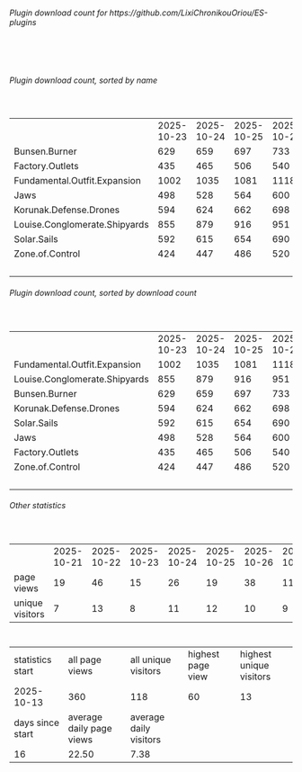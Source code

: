 <h6>Plugin download count for https://github.com/LixiChronikouOriou/ES-plugins</h6><br>
<br>
<h6>Plugin download count, sorted by name</h6><sub><sup><br>
<table>
	<tr>
		<td></td>
		<td>2025-10-23</td>
		<td>2025-10-24</td>
		<td>2025-10-25</td>
		<td>2025-10-26</td>
		<td>2025-10-27</td>
		<td>2025-10-28</td>
		<td>2025-10-29</td>
		<td>today +</td>
	</tr>
	<tr>
		<td>Bunsen.Burner</td>
		<td>629</td>
		<td>659</td>
		<td>697</td>
		<td>733</td>
		<td>770</td>
		<td>800</td>
		<td>818</td>
		<td>+ 18</td>
	</tr>
	<tr>
		<td>Factory.Outlets</td>
		<td>435</td>
		<td>465</td>
		<td>506</td>
		<td>540</td>
		<td>575</td>
		<td>607</td>
		<td>632</td>
		<td>+ 25</td>
	</tr>
	<tr>
		<td>Fundamental.Outfit.Expansion</td>
		<td>1002</td>
		<td>1035</td>
		<td>1081</td>
		<td>1118</td>
		<td>1160</td>
		<td>1199</td>
		<td>1226</td>
		<td>+ 27</td>
	</tr>
	<tr>
		<td>Jaws</td>
		<td>498</td>
		<td>528</td>
		<td>564</td>
		<td>600</td>
		<td>635</td>
		<td>664</td>
		<td>690</td>
		<td>+ 26</td>
	</tr>
	<tr>
		<td>Korunak.Defense.Drones</td>
		<td>594</td>
		<td>624</td>
		<td>662</td>
		<td>698</td>
		<td>729</td>
		<td>758</td>
		<td>782</td>
		<td>+ 24</td>
	</tr>
	<tr>
		<td>Louise.Conglomerate.Shipyards</td>
		<td>855</td>
		<td>879</td>
		<td>916</td>
		<td>951</td>
		<td>984</td>
		<td>1015</td>
		<td>1042</td>
		<td>+ 27</td>
	</tr>
	<tr>
		<td>Solar.Sails</td>
		<td>592</td>
		<td>615</td>
		<td>654</td>
		<td>690</td>
		<td>722</td>
		<td>753</td>
		<td>773</td>
		<td>+ 20</td>
	</tr>
	<tr>
		<td>Zone.of.Control</td>
		<td>424</td>
		<td>447</td>
		<td>486</td>
		<td>520</td>
		<td>552</td>
		<td>582</td>
		<td>602</td>
		<td>+ 20</td>
	</tr>
	<tr>
		<td></td>
		<td></td>
		<td></td>
		<td></td>
		<td></td>
		<td></td>
		<td></td>
		<td>6565</td>
		<td>187</td>
	</tr>
</table>
</sub></sup>
<h6>Plugin download count, sorted by download count</h6><sub><sup><br>
<table>
	<tr>
		<td></td>
		<td>2025-10-23</td>
		<td>2025-10-24</td>
		<td>2025-10-25</td>
		<td>2025-10-26</td>
		<td>2025-10-27</td>
		<td>2025-10-28</td>
		<td>2025-10-29</td>
		<td>today +</td>
	</tr>
	<tr>
		<td>Fundamental.Outfit.Expansion</td>
		<td>1002</td>
		<td>1035</td>
		<td>1081</td>
		<td>1118</td>
		<td>1160</td>
		<td>1199</td>
		<td>1226</td>
		<td>+ 27</td>
	</tr>
	<tr>
		<td>Louise.Conglomerate.Shipyards</td>
		<td>855</td>
		<td>879</td>
		<td>916</td>
		<td>951</td>
		<td>984</td>
		<td>1015</td>
		<td>1042</td>
		<td>+ 27</td>
	</tr>
	<tr>
		<td>Bunsen.Burner</td>
		<td>629</td>
		<td>659</td>
		<td>697</td>
		<td>733</td>
		<td>770</td>
		<td>800</td>
		<td>818</td>
		<td>+ 18</td>
	</tr>
	<tr>
		<td>Korunak.Defense.Drones</td>
		<td>594</td>
		<td>624</td>
		<td>662</td>
		<td>698</td>
		<td>729</td>
		<td>758</td>
		<td>782</td>
		<td>+ 24</td>
	</tr>
	<tr>
		<td>Solar.Sails</td>
		<td>592</td>
		<td>615</td>
		<td>654</td>
		<td>690</td>
		<td>722</td>
		<td>753</td>
		<td>773</td>
		<td>+ 20</td>
	</tr>
	<tr>
		<td>Jaws</td>
		<td>498</td>
		<td>528</td>
		<td>564</td>
		<td>600</td>
		<td>635</td>
		<td>664</td>
		<td>690</td>
		<td>+ 26</td>
	</tr>
	<tr>
		<td>Factory.Outlets</td>
		<td>435</td>
		<td>465</td>
		<td>506</td>
		<td>540</td>
		<td>575</td>
		<td>607</td>
		<td>632</td>
		<td>+ 25</td>
	</tr>
	<tr>
		<td>Zone.of.Control</td>
		<td>424</td>
		<td>447</td>
		<td>486</td>
		<td>520</td>
		<td>552</td>
		<td>582</td>
		<td>602</td>
		<td>+ 20</td>
	</tr>
	<tr>
		<td></td>
		<td></td>
		<td></td>
		<td></td>
		<td></td>
		<td></td>
		<td></td>
		<td>6565</td>
		<td>187</td>
	</tr>
</table>
</sub></sup>
<h6>Other statistics</h6><sub><sup><br>
<table>
	<tr>
		<td> </td>
		<td>2025-10-21</td>
		<td>2025-10-22</td>
		<td>2025-10-23</td>
		<td>2025-10-24</td>
		<td>2025-10-25</td>
		<td>2025-10-26</td>
		<td>2025-10-27</td>
		<td>2025-10-28</td>
		<td>2025-10-29</td>
	</tr>
	<tr>
		<td>page views</td>
		<td>19</td>
		<td>46</td>
		<td>15</td>
		<td>26</td>
		<td>19</td>
		<td>38</td>
		<td>11</td>
		<td>16</td>
		<td>2</td>
	</tr>
	<tr>
		<td>unique visitors</td>
		<td>7</td>
		<td>13</td>
		<td>8</td>
		<td>11</td>
		<td>12</td>
		<td>10</td>
		<td>9</td>
		<td>12</td>
		<td>2</td>
	</tr>
</table>
<br>
<table>
	<tr>
		<td>statistics start</td>
		<td>all page views</td>
		<td>all unique visitors</td>
		<td>highest page view</td>
		<td>highest unique visitors</td>
	</tr>
	<tr>
		<td>2025-10-13</td>
		<td>360</td>
		<td>118</td>
		<td>60</td>
		<td>13</td>
	</tr>
	<tr>
		<td>days since start</td>
		<td>average daily page views</td>
		<td>average daily visitors</td>
		<td></td>
		<td></td>
	</tr>
	<tr>
		<td>16</td>
		<td>22.50</td>
		<td>7.38</td>
		<td></td>
		<td></td>
	</tr>
</table>
</sub></sup>
